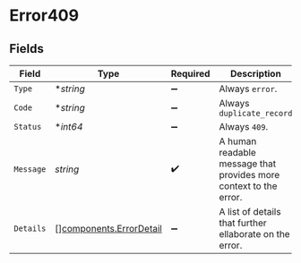 # Error409


## Fields

| Field                                                              | Type                                                               | Required                                                           | Description                                                        | Example                                                            |
| ------------------------------------------------------------------ | ------------------------------------------------------------------ | ------------------------------------------------------------------ | ------------------------------------------------------------------ | ------------------------------------------------------------------ |
| `Type`                                                             | **string*                                                          | :heavy_minus_sign:                                                 | Always `error`.                                                    | error                                                              |
| `Code`                                                             | **string*                                                          | :heavy_minus_sign:                                                 | Always `duplicate_record`                                          | duplicate_record                                                   |
| `Status`                                                           | **int64*                                                           | :heavy_minus_sign:                                                 | Always `409`.                                                      | 409                                                                |
| `Message`                                                          | *string*                                                           | :heavy_check_mark:                                                 | A human readable message that provides more context to the error.  | Request failed validation                                          |
| `Details`                                                          | [][components.ErrorDetail](../../models/components/errordetail.md) | :heavy_minus_sign:                                                 | A list of details that further ellaborate on the error.            |                                                                    |